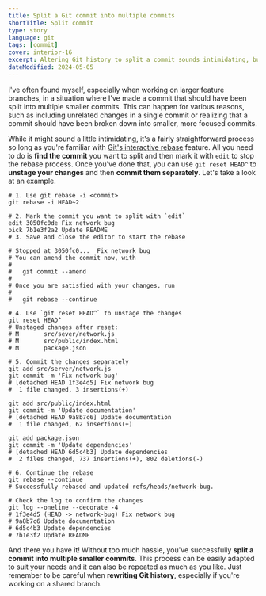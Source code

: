 ```yaml
---
title: Split a Git commit into multiple commits
shortTitle: Split commit
type: story
language: git
tags: [commit]
cover: interior-16
excerpt: Altering Git history to split a commit sounds intimidating, but it's not that hard. Let's walk through the process step by step.
dateModified: 2024-05-05
---
```


I've often found myself, especially when working on larger feature branches, in a situation where I've made a commit that should have been split into multiple smaller commits. This can happen for various reasons, such as including unrelated changes in a single commit or realizing that a commit should have been broken down into smaller, more focused commits.

While it might sound a little intimidating, it's a fairly straightforward process so long as you're familiar with [Git's interactive rebase](/git/s/interactive-rebase) feature. All you need to do is **find the commit** you want to split and then mark it with `edit` to stop the rebase process. Once you've done that, you can use `git reset HEAD^` to **unstage your changes** and then **commit them separately**. Let's take a look at an example.

```shell
# 1. Use git rebase -i <commit>
git rebase -i HEAD~2
```

```shell [git-rebase-todo]
# 2. Mark the commit you want to split with `edit`
edit 3050fc0de Fix network bug
pick 7b1e3f2a2 Update README
# 3. Save and close the editor to start the rebase
```

```shell
# Stopped at 3050fc0...  Fix network bug
# You can amend the commit now, with
#
#   git commit --amend
#
# Once you are satisfied with your changes, run
#
#   git rebase --continue

# 4. Use `git reset HEAD^` to unstage the changes
git reset HEAD^
# Unstaged changes after reset:
# M       src/sever/network.js
# M       src/public/index.html
# M       package.json

# 5. Commit the changes separately
git add src/server/network.js
git commit -m 'Fix network bug'
# [detached HEAD 1f3e4d5] Fix network bug
#  1 file changed, 3 insertions(+)

git add src/public/index.html
git commit -m 'Update documentation'
# [detached HEAD 9a8b7c6] Update documentation
#  1 file changed, 62 insertions(+)

git add package.json
git commit -m 'Update dependencies'
# [detached HEAD 6d5c4b3] Update dependencies
#  2 files changed, 737 insertions(+), 802 deletions(-)

# 6. Continue the rebase
git rebase --continue
# Successfully rebased and updated refs/heads/network-bug.

# Check the log to confirm the changes
git log --oneline --decorate -4
# 1f3e4d5 (HEAD -> network-bug) Fix network bug
# 9a8b7c6 Update documentation
# 6d5c4b3 Update dependencies
# 7b1e3f2 Update README
```

And there you have it! Without too much hassle, you've successfully **split a commit into multiple smaller commits**. This process can be easily adapted to suit your needs and it can also be repeated as much as you like. Just remember to be careful when **rewriting Git history**, especially if you're working on a shared branch.
